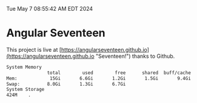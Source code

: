 Tue May  7 08:55:42 AM EDT 2024

# Angular Seventeen


This project is live at [https://angularseventeen.github.io](https://angularseventeen.github.io "Seventeen!") thanks to Github.

```bash
System Memory
               total        used        free      shared  buff/cache   available
Mem:            15Gi       6.6Gi       1.2Gi       1.5Gi       9.4Gi       8.7Gi
Swap:          8.0Gi       1.3Gi       6.7Gi
System Storage
424M	.
```
```bash
